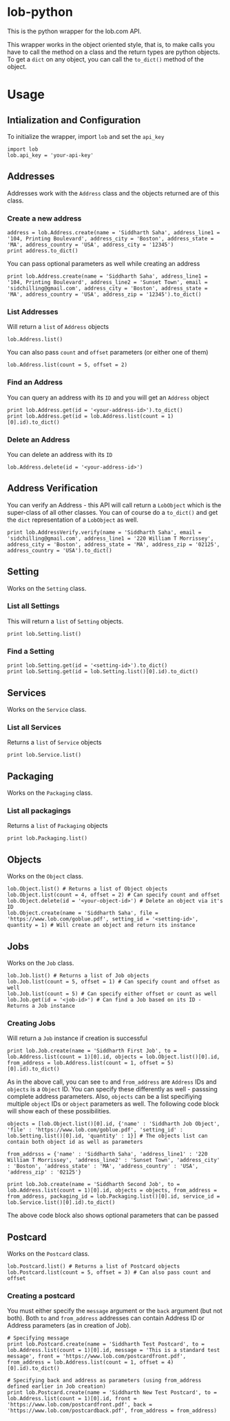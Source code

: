 lob-python
==========

This is the python wrapper for the lob.com API.

This wrapper works in the object oriented style, that is, to make calls you have to call the method on a class and the
return types are python objects. To get a `dict` on any object, you can call the `to_dict()` method of the object.

Usage
======

## Intialization and Configuration

To initialize the wrapper, import `lob` and set the `api_key`

```
import lob
lob.api_key = 'your-api-key'
```

## Addresses

Addresses work with the `Address` class and the objects returned are of this class.

### Create a new address

```
address = lob.Address.create(name = 'Siddharth Saha', address_line1 = '104, Printing Boulevard', address_city = 'Boston', address_state = 'MA', address_country = 'USA', address_city = '12345')
print address.to_dict()
```

You can pass optional parameters as well while creating an address

```
print lob.Address.create(name = 'Siddharth Saha', address_line1 = '104, Printing Boulevard', address_line2 = 'Sunset Town', email = 'sidchilling@gmail.com', address_city = 'Boston', address_state = 'MA', address_country = 'USA', address_zip = '12345').to_dict()
```

### List Addresses

Will return a `list` of `Address` objects

```
lob.Address.list()
```

You can also pass `count` and `offset` parameters (or either one of them)

```
lob.Address.list(count = 5, offset = 2)
```

### Find an Address

You can query an address with its `ID` and you will get an `Address` object

```
print lob.Address.get(id = '<your-address-id>').to_dict()
print lob.Address.get(id = lob.Address.list(count = 1)[0].id).to_dict()
```

### Delete an Address

You can delete an address with its `ID`

```
lob.Address.delete(id = '<your-address-id>')
```

## Address Verification

You can verify an Address - this API will call return a `LobObject` which is the super-class of all other classes. You can of course do a `to_dict()` and get the `dict` representation of a `LobObject` as well.

```
print lob.AddressVerify.verify(name = 'Siddharth Saha', email = 'sidchilling@gmail.com', address_line1 = '220 William T Morrissey', address_city = 'Boston', address_state = 'MA', address_zip = '02125', address_country = 'USA').to_dict()
```

## Setting

Works on the `Setting` class.

### List all Settings

This will return a `list` of `Setting` objects.

```
print lob.Setting.list()
```

### Find a Setting

```
print lob.Setting.get(id = '<setting-id>').to_dict()
print lob.Setting.get(id = lob.Setting.list()[0].id).to_dict()
```

## Services

Works on the `Service` class.

### List all Services

Returns a `list` of `Service` objects

```
print lob.Service.list()
```

## Packaging

Works on the `Packaging` class.

### List all packagings

Returns a `list` of `Packaging` objects

```
print lob.Packaging.list()
```

## Objects

Works on the `Object` class.

```
lob.Object.list() # Returns a list of Object objects
lob.Object.list(count = 4, offset = 2) # Can specify count and offset
lob.Object.delete(id = '<your-object-id>') # Delete an object via it's ID
lob.Object.create(name = 'Siddharth Saha', file = 'https://www.lob.com/goblue.pdf', setting_id = '<setting-id>', quantity = 1) # Will create an object and return its instance
```

## Jobs

Works on the `Job` class.

```
lob.Job.list() # Returns a list of Job objects
lob.Job.list(count = 5, offset = 1) # Can specify count and offset as well
lob.Job.list(count = 5) # Can specify either offset or count as well
lob.Job.get(id = '<job-id>') # Can find a Job based on its ID - Returns a Job instance
```

### Creating Jobs

Will return a `Job` instance if creation is successful

```
print lob.Job.create(name = 'Siddharth First Job', to = lob.Address.list(count = 1)[0].id, objects = lob.Object.list()[0].id, from_address = lob.Address.list(count = 1, offset = 5)[0].id).to_dict()
```

As in the above call, you can see `to` and `from_address` are `Address` IDs and `objects` is a `Object` ID. You can specify these differently as well - passsing complete address parameters. Also, `objects` can be a list specifiying multiple `object` IDs or `object` parameters as well. The following code block will show each of these possibilities.

```
objects = [lob.Object.list()[0].id, {'name' : 'Siddharth Job Object', 'file' : 'https://www.lob.com/goblue.pdf', 'setting_id' : lob.Setting.list()[0].id, 'quantity' : 1}] # The objects list can contain both object id as well as parameters

from_addrsss = {'name' : 'Siddharth Saha', 'address_line1' : '220 William T Morrissey', 'address_line2' : 'Sunset Town', 'address_city' : 'Boston', 'address_state' : 'MA', 'address_country' : 'USA', 'address_zip' : '02125'}

print lob.Job.create(name = 'Siddharth Second Job', to = lob.Address.list(count = 1)[0].id, objects = objects, from_address = from_address, packaging_id = lob.Packaging.list()[0].id, service_id = lob.Service.list()[0].id).to_dict()
```

The above code block also shows optional parameters that can be passed

## Postcard

Works on the `Postcard` class.

```
lob.Postcard.list() # Returns a list of Postcard objects
lob.Postcard.list(count = 5, offset = 3) # Can also pass count and offset
```

### Creating a postcard

You must either specify the `message` argument or the `back` argument (but not both). Both `to` and `from_address` addresses can contain Address ID or Address parameters (as in creation of Job).

```
# Specifying message
print lob.Postcard.create(name = 'Siddharth Test Postcard', to = lob.Address.list(count = 1)[0].id, message = 'This is a standard test message', front = 'https://www.lob.com/postcardfront.pdf', from_address = lob.Address.list(count = 1, offset = 4)[0].id).to_dict()

# Specifying back and address as parameters (using from_address defined earlier in Job creation)
print lob.Postcard.create(name = 'Siddharth New Test Postcard', to = lob.Address.list(count = 1)[0].id, front = 'https://www.lob.com/postcardfront.pdf', back = 'https://www.lob.com/postcardback.pdf', from_address = from_address)
```
